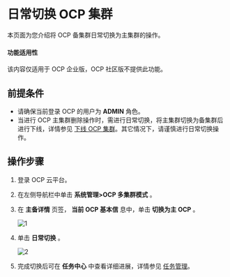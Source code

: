 # 日常切换 OCP 集群

本页面为您介绍将 OCP 备集群日常切换为主集群的操作。

<main id="notice" type='notice'>
<h4>功能适用性</h4>
<p>该内容仅适用于 OCP 企业版，OCP 社区版不提供此功能。</p>
</main>

## 前提条件

* 请确保当前登录 OCP 的用户为 **ADMIN** 角色。
* 当进行 OCP 主集群删除操作时，需进行日常切换，将主集群切换为备集群后进行下线，详情参见 [下线 OCP 集群](../300.ocp-multi-cluster-mode/800.remove-an-ocp-cluster.md)。其它情况下，请谨慎进行日常切换操作。

## 操作步骤

1. 登录 OCP 云平台。

2. 在左侧导航栏中单击 **系统管理\>OCP 多集群模式** 。

3. 在 **主备详情** 页签， **当前 OCP 基本信** 息中，单击 **切换为主 OCP** 。

   ![1](https://help-static-aliyun-doc.aliyuncs.com/assets/img/zh-CN/0800872261/p280235.png)

4. 单击 **日常切换** 。

   ![2](https://help-static-aliyun-doc.aliyuncs.com/assets/img/zh-CN/0800872261/p280219.png)

5. 完成切换后可在 **任务中心** 中查看详细进展，详情参见 [任务管理](../../1600.system-management-features/600.manage-tasks.md)。
